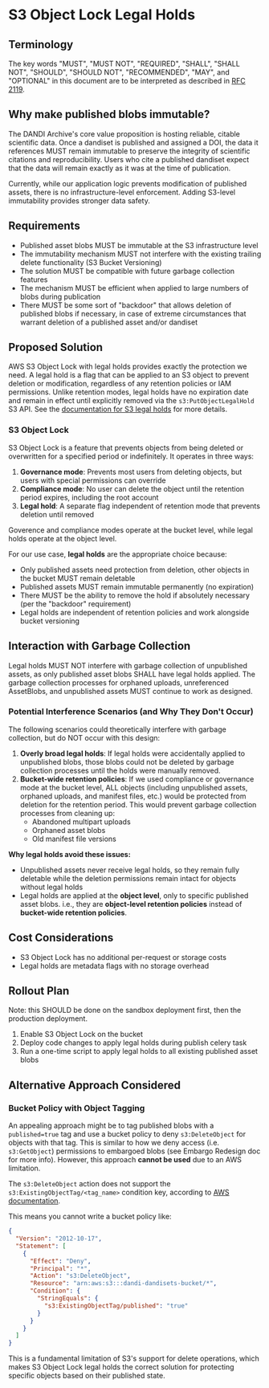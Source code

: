 # S3 Object Lock Legal Holds


## Terminology
The key words "MUST", "MUST NOT", "REQUIRED", "SHALL", "SHALL NOT", "SHOULD", "SHOULD NOT", "RECOMMENDED", "MAY", and "OPTIONAL" in this document are to be interpreted as described in [RFC 2119](https://www.ietf.org/rfc/rfc2119.txt).

## Why make published blobs immutable?

The DANDI Archive's core value proposition is hosting reliable, citable scientific data. Once a dandiset is published and assigned a DOI, the data it references MUST remain immutable to preserve the integrity of scientific citations and reproducibility. Users who cite a published dandiset expect that the data will remain exactly as it was at the time of publication.

Currently, while our application logic prevents modification of published assets, there is no infrastructure-level enforcement.  Adding S3-level immutability provides stronger data safety.

## Requirements

- Published asset blobs MUST be immutable at the S3 infrastructure level
- The immutability mechanism MUST not interfere with the existing trailing delete functionality (S3 Bucket Versioning)
- The solution MUST be compatible with future garbage collection features
- The mechanism MUST be efficient when applied to large numbers of blobs during publication
- There MUST be some sort of "backdoor" that allows deletion of published blobs if necessary, in case of extreme circumstances that warrant deletion of a published asset and/or dandiset

## Proposed Solution

AWS S3 Object Lock with legal holds provides exactly the protection we need. A legal hold is a flag that can be applied to an S3 object to prevent deletion or modification, regardless of any retention policies or IAM permissions. Unlike retention modes, legal holds have no expiration date and remain in effect until explicitly removed via the `s3:PutObjectLegalHold` S3 API. See the [documentation for S3 legal holds](https://docs.aws.amazon.com/AmazonS3/latest/userguide/object-lock.html#object-lock-legal-holds) for more details.

### S3 Object Lock

S3 Object Lock is a feature that prevents objects from being deleted or overwritten for a specified period or indefinitely. It operates in three ways:

1. **Governance mode**: Prevents most users from deleting objects, but users with special permissions can override
2. **Compliance mode**: No user can delete the object until the retention period expires, including the root account
3. **Legal hold**: A separate flag independent of retention mode that prevents deletion until removed

Goverence and compliance modes operate at the bucket level, while legal holds operate at the object level.

For our use case, **legal holds** are the appropriate choice because:
- Only published assets need protection from deletion, other objects in the bucket MUST remain deletable
- Published assets MUST remain immutable permanently (no expiration)
- There MUST be the ability to remove the hold if absolutely necessary (per the "backdoor" requirement)
- Legal holds are independent of retention policies and work alongside bucket versioning

## Interaction with Garbage Collection

Legal holds MUST NOT interfere with garbage collection of unpublished assets, as only published asset blobs SHALL have legal holds applied. The garbage collection processes for orphaned uploads, unreferenced AssetBlobs, and unpublished assets MUST continue to work as designed.

### Potential Interference Scenarios (and Why They Don't Occur)

The following scenarios could theoretically interfere with garbage collection, but do NOT occur with this design:

1. **Overly broad legal holds**: If legal holds were accidentally applied to unpublished blobs, those blobs could not be deleted by garbage collection processes until the holds were manually removed.
1. **Bucket-wide retention policies**: If we used compliance or governance mode at the bucket level, ALL objects (including unpublished assets, orphaned uploads, and manifest files, etc.) would be protected from deletion for the retention period. This would prevent garbage collection processes from cleaning up:
   - Abandoned multipart uploads
   - Orphaned asset blobs
   - Old manifest file versions

**Why legal holds avoid these issues:**
- Unpublished assets never receive legal holds, so they remain fully deletable while the deletion permissions remain intact for objects without legal holds
- Legal holds are applied at the **object level**, only to specific published asset blobs. i.e., they are **object-level retention policies** instead of **bucket-wide retention policies**.

## Cost Considerations

- S3 Object Lock has no additional per-request or storage costs
- Legal holds are metadata flags with no storage overhead

## Rollout Plan

Note: this SHOULD be done on the sandbox deployment first, then the production deployment.

1. Enable S3 Object Lock on the bucket
2. Deploy code changes to apply legal holds during publish celery task
3. Run a one-time script to apply legal holds to all existing published asset blobs

## Alternative Approach Considered

### Bucket Policy with Object Tagging

An appealing approach might be to tag published blobs with a `published=true` tag and use a bucket policy to deny `s3:DeleteObject` for objects with that tag. This is similar to how we deny access (i.e. `s3:GetObject`) permissions to embargoed blobs (see Embargo Redesign doc for more info). However, this approach **cannot be used** due to an AWS limitation.

The `s3:DeleteObject` action does not support the `s3:ExistingObjectTag/<tag_name>` condition key, according to [AWS documentation](https://docs.aws.amazon.com/service-authorization/latest/reference/list_amazons3.html#amazons3-actions-as-permissions).

This means you cannot write a bucket policy like:

```json
{
  "Version": "2012-10-17",
  "Statement": [
    {
      "Effect": "Deny",
      "Principal": "*",
      "Action": "s3:DeleteObject",
      "Resource": "arn:aws:s3:::dandi-dandisets-bucket/*",
      "Condition": {
        "StringEquals": {
          "s3:ExistingObjectTag/published": "true"
        }
      }
    }
  ]
}
```

This is a fundamental limitation of S3's support for delete operations, which makes S3 Object Lock legal holds the correct solution for protecting specific objects based on their published state.
